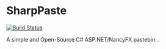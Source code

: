 # SharpPaste
[![Build Status](https://travis-ci.org/phonicmouse/SharpPaste.svg?branch=master)](https://travis-ci.org/phonicmouse/SharpPaste)

A simple and Open-Source C# ASP.NET/NancyFX pastebin...
